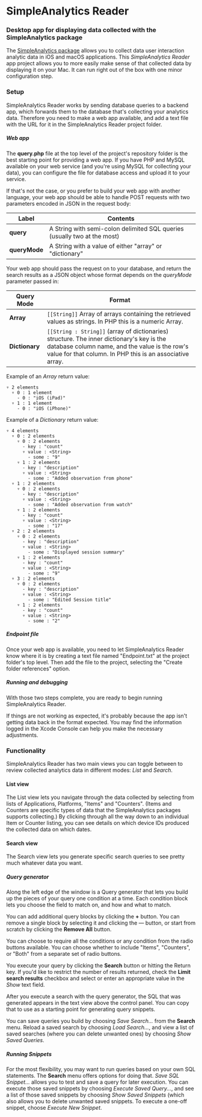 # SimpleAnalytics Reader

### Desktop app for displaying data collected with the SimpleAnalytics package

The [SimpleAnalytics package](https://github.com/dennisbirch/simple-analytics) allows you to collect data user interaction analytic data in iOS and macOS applications. This _SimpleAnalytics Reader_ app project allows you to more easily make sense of that collected data by displaying it on your Mac. It can run right out of the box with one minor configuration step.

### Setup
SimpleAnalytics Reader works by sending database queries to a backend app, which forwards them to the database that's collecting your analytics data. Therefore you need to make a web app available, and add a text file with the URL for it in the SimpleAnalytics Reader project folder.

##### Web app
The __query.php__ file at the top level of the project's repository folder is the best starting point for providing a web app. If you have PHP and MySQL available on your web service (and you're using MySQL for collecting your data), you can configure the file for database access and upload it to your service. 

If that's not the case, or you prefer to build your web app with another language, your web app should be able to handle POST requests with two parameters encoded in JSON in the request body: 

|Label         | Contents                                                                                                      |
|------------- | --------------------------------                                                                              |
| __query__     | A String with semi-colon delimited SQL queries (usually two at the most)                                                   |
| __queryMode__ | A String with a value of either "array" or "dictionary"

Your web app should pass the request on to your database, and return the search results as a JSON object whose format depends on the _queryMode_ parameter passed in:

|Query Mode         | Format                                                                                                      |
|------------- | --------------------------------                                                                              |
| __Array__ |`[[String]]` Array of arrays containing the retrieved values as strings. In PHP this is a numeric Array. 
| __Dictionary__     |`[[String : String]]` (array of dictionaries) structure. The inner dictionary's key is the database column name, and the value is the row's value for that column. In PHP this is an associative array.

Example of an _Array_ return value: 

```
▿ 2 elements
  ▿ 0 : 1 element
    - 0 : "iOS (iPad)"
  ▿ 1 : 1 element
    - 0 : "iOS (iPhone)"
```

Example of a _Dictionary_ return value:

```
▿ 4 elements
  ▿ 0 : 2 elements
    ▿ 0 : 2 elements
      - key : "count"
      ▿ value : <String>
        - some : "9"
    ▿ 1 : 2 elements
      - key : "description"
      ▿ value : <String>
        - some : "Added observation from phone"
  ▿ 1 : 2 elements
    ▿ 0 : 2 elements
      - key : "description"
      ▿ value : <String>
        - some : "Added observation from watch"
    ▿ 1 : 2 elements
      - key : "count"
      ▿ value : <String>
        - some : "17"
  ▿ 2 : 2 elements
    ▿ 0 : 2 elements
      - key : "description"
      ▿ value : <String>
        - some : "Displayed session summary"
    ▿ 1 : 2 elements
      - key : "count"
      ▿ value : <String>
        - some : "9"
  ▿ 3 : 2 elements
    ▿ 0 : 2 elements
      - key : "description"
      ▿ value : <String>
        - some : "Edited Session title"
    ▿ 1 : 2 elements
      - key : "count"
      ▿ value : <String>
        - some : "2"
```

##### Endpoint file
Once your web app is available, you need to let SimpleAnalytics Reader know where it is by creating a text file named "Endpoint.txt" at the project folder's top level. Then add the file to the project, selecting the "Create folder references" option.

##### Running and debugging
With those two steps complete, you are ready to begin running SimpleAnalytics Reader.

If things are not working as expected, it's probably because the app isn't getting data back in the format expected. You may find the information logged in the Xcode Console can help you make the necessary adjustments.

### Functionality
SimpleAnalytics Reader has two main views you can toggle between to review collected analytics data in different modes: _List_ and _Search_. 

#### List view
The List view lets you navigate through the data collected by selecting from lists of Applications, Platforms, "Items" and "Counters". (Items and Counters are specific types of data that the SimpleAnalytics packages supports collecting.) By clicking through all the way down to an individual Item or Counter listing, you can see details on which device IDs produced the collected data on which dates.

#### Search view
The Search view lets you generate specific search queries to see pretty much whatever data you want.

##### Query generator
Along the left edge of the window is a Query generator that lets you build up the pieces of your query one condition at a time. Each condition block lets you choose the field to match on, and how and what to match. 

You can add additional query blocks by clicking the __+__ button. You can remove a single block by selecting it and clicking the _—_ button, or start from scratch by clicking the __Remove All__ button.

You can choose to require all the conditions or any condition from the radio buttons available. You can choose whether to include "Items", "Counters", or "Both" from a separate set of radio buttons.

You execute your query by clicking the __Search__ button or hitting the Return key. If you'd like to restrict the number of results returned, check the __Limit search results__ checkbox and select or enter an appropriate value in the _Show_ text field.

After you execute a search with the query generator, the SQL that was generated appears in the text view above the control panel. You can copy that to use as a starting point for generating query snippets.

You can save queries you build by choosing _Save Search..._ from the __Search__ menu. Reload a saved search by choosing _Load Search..._, and view a list of saved searches (where you can delete unwanted ones) by choosing _Show Saved Queries_.

##### Running Snippets
For the most flexibility, you may want to run queries based on your own SQL statements. The __Search__ menu offers options for doing that. _Save SQL Snippet..._ allows you to test and save a query for later execution. You can execute those saved snippets by choosing _Execute Saved Query..._, and see a list of those saved snippets by choosing _Show Saved Snippets_ (which also allows you to delete unwanted saved snippets. To execute a one-off snippet, choose _Execute New Snippet_.
